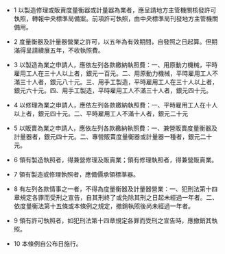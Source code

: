 * 1 以製造修理或販賣度量衡器或計量器為業者，應呈請地方主管機關核發許可執照，轉報中央標準局備案。前項許可執照，由中央標準局刊發地方主管機關備用。

* 2 度量衡器及計量器營業之許可，以五年為有效期間，自發照之日起算。但期滿得呈請續展五年，不收執照費。

* 3 以製造為業之申請人，應依左列各款繳納執照費：一、用原動力機械，平時雇用工人在三十人以上者，銀元一百元。二、用原動力機械，平時雇用工人不滿三十人者，銀元八十元。三、用手工製造，平時雇用工人在三十人以上者，銀元六十元。四、用手工製造，平時雇用工人不滿三十人者，銀元四十元。

* 4 以修理為業之申請人，應依左列各款繳納執照費：一、平時雇用工人在十人以上者，銀元四十元。二、平時雇用工人不滿十人者，銀元二十元

* 5 以販賣為業之申請人，應依左列各款繳納執照費：一、兼營販賣度量衡器及計量器者，銀元四十元。二、專營販賣度量衡器或計量器一種者，銀元二十元。

* 6 領有製造執照者，得兼營修理及販賣業；領有修理執照者，得兼營販賣業。

* 7 領有製造或修理執照者，應備價承領標準器。

* 8 有左列各款情事之一者，不得為度量衡器及計量器營業：一、犯刑法第十四章規定各罪而受刑之宣告，自其刑終了或免除其刑之日起未經過一年者。二、依度量衡法第十五條或本條例之規定，撤銷執照後尚未經過一年者。

* 9 領有許可執照者，如犯刑法第十四章規定各罪而受刑之宣告時，應撤銷其執照。

* 10 本條例自公布日施行。

